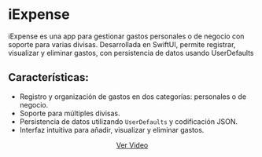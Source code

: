 # iExpense
iExpense es una app para gestionar gastos personales o de negocio con soporte para varias divisas. Desarrollada en SwiftUI, permite registrar, visualizar y eliminar gastos, con persistencia de datos usando UserDefaults

## Características:
- Registro y organización de gastos en dos categorías: personales o de negocio.
- Soporte para múltiples divisas.
- Persistencia de datos utilizando `UserDefaults` y codificación JSON.
- Interfaz intuitiva para añadir, visualizar y eliminar gastos.

<p align="center">
  <a href="https://github.com/user-attachments/assets/ae935115-2bc4-4052-9c65-e1a2a36c4933">Ver Video</a>
</p></p>

